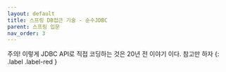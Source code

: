 ```yaml
---
layout: default
title: 스프링 DB접근 기술 - 순수JDBC
parent: 스프링 입문
nav_order: 3
---
```


주의! 이렇게 JDBC API로 직접 코딩하는 것은 20년 전 이야기 이다. 참고만 하자
{: .label .label-red }
